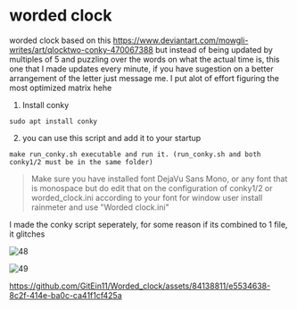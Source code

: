 # worded clock

worded clock based on this https://www.deviantart.com/mowgli-writes/art/qlocktwo-conky-470067388 but instead of being updated by multiples of 5 and puzzling over the words on what the actual time is, this one that I made updates every minute, if you have sugestion on a better arrangement of the letter just message me. I put alot of effort figuring the most optimized matrix hehe

1. Install conky
```
sudo apt install conky
```
2. you can use this script and add it to your startup
```
make run_conky.sh executable and run it. (run_conky.sh and both conky1/2 must be in the same folder)
```
>Make sure you have installed font DejaVu Sans Mono, or any font that is monospace but do edit that on the configuration of conky1/2 or worded_clock.ini according to your font
for window user install rainmeter and use "Worded clock.ini"

I made the conky script seperately, for some reason if its combined to 1 file, it glitches

![48](https://github.com/GitEin11/Word-clock-updated-every-minute-/assets/84138811/2d86f019-e40f-4333-b4db-99e60a5471a4)

![49](https://github.com/GitEin11/Word-clock-updated-every-minute-/assets/84138811/3e98ace0-3d92-4b3b-b2eb-3eb7a4646828)


https://github.com/GitEin11/Worded_clock/assets/84138811/e5534638-8c2f-414e-ba0c-ca41f1cf425a
